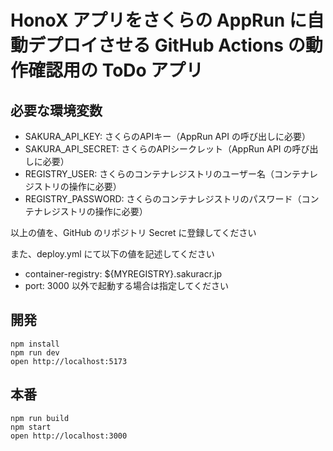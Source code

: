 # HonoX アプリをさくらの AppRun に自動デプロイさせる GitHub Actions の動作確認用の ToDo アプリ

## 必要な環境変数
- SAKURA_API_KEY: さくらのAPIキー（AppRun API の呼び出しに必要）
- SAKURA_API_SECRET: さくらのAPIシークレット（AppRun API の呼び出しに必要）
- REGISTRY_USER: さくらのコンテナレジストリのユーザー名（コンテナレジストリの操作に必要）
- REGISTRY_PASSWORD: さくらのコンテナレジストリのパスワード（コンテナレジストリの操作に必要）

以上の値を、GitHub のリポジトリ Secret に登録してください

また、deploy.yml にて以下の値を記述してください
- container-registry: ${MYREGISTRY}.sakuracr.jp
- port: 3000 以外で起動する場合は指定してください


## 開発
```
npm install
npm run dev
open http://localhost:5173
```

## 本番
```
npm run build
npm start
open http://localhost:3000
```
